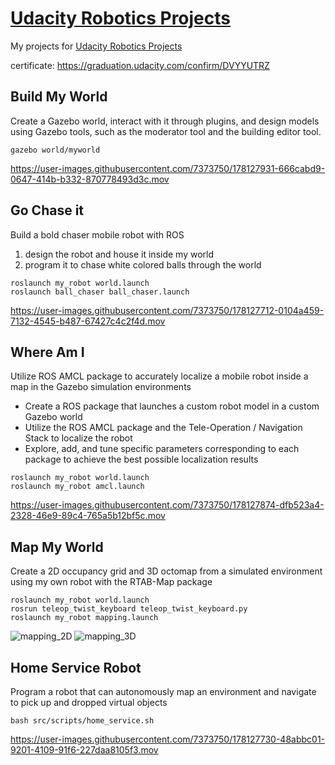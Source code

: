 # [Udacity Robotics Projects](https://www.udacity.com/course/robotics-software-engineer--nd209)

My projects for [Udacity Robotics Projects](https://www.udacity.com/course/robotics-software-engineer--nd209)

certificate: <https://graduation.udacity.com/confirm/DVYYUTRZ>

## Build My World

Create a Gazebo world, interact with it through plugins, and design models using Gazebo tools, such as the moderator tool and the building editor tool.

```
gazebo world/myworld
```



https://user-images.githubusercontent.com/7373750/178127931-666cabd9-0647-414b-b332-870778493d3c.mov




## Go Chase it

Build a bold chaser mobile robot with ROS
1. design the robot and house it inside my world
2. program it to chase white colored balls through the world

```
roslaunch my_robot world.launch
roslaunch ball_chaser ball_chaser.launch
```

https://user-images.githubusercontent.com/7373750/178127712-0104a459-7132-4545-b487-67427c4c2f4d.mov


## Where Am I

Utilize ROS AMCL package to accurately localize a mobile robot inside a map in the Gazebo simulation environments
* Create a ROS package that launches a custom robot model in a custom Gazebo world
* Utilize the ROS AMCL package and the Tele-Operation / Navigation Stack to localize the robot
* Explore, add, and tune specific parameters corresponding to each package to achieve the best possible localization results

```
roslaunch my_robot world.launch
roslaunch my_robot amcl.launch
```

https://user-images.githubusercontent.com/7373750/178127874-dfb523a4-2328-46e9-89c4-765a5b12bf5c.mov


## Map My World

Create a 2D occupancy grid and 3D octomap from a simulated environment using my own robot with the RTAB-Map package

```
roslaunch my_robot world.launch
rosrun teleop_twist_keyboard teleop_twist_keyboard.py
roslaunch my_robot mapping.launch
```

![mapping_2D](https://user-images.githubusercontent.com/7373750/178127722-efb8881e-4bda-4cd4-9119-5fa77bc943b9.png)
![mapping_3D](https://user-images.githubusercontent.com/7373750/178127727-1ce5df2e-df5b-41f2-a013-c67193383aa9.png)


## Home Service Robot

Program a robot that can autonomously map an environment and navigate to pick up and dropped virtual objects

```
bash src/scripts/home_service.sh
```

https://user-images.githubusercontent.com/7373750/178127730-48abbc01-9201-4109-91f6-227daa8105f3.mov
